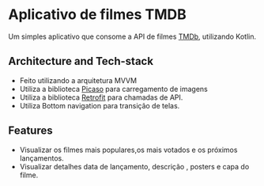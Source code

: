 # Aplicativo de filmes TMDB

Um simples aplicativo que consome a API de filmes [TMDb](https://www.themoviedb.org), utilizando Kotlin.

## Architecture and Tech-stack

* Feito utilizando a arquitetura MVVM 
* Utiliza a biblioteca [Picaso](https://square.github.io/picasso/) para carregamento de imagens
* Utiliza a biblioteca [Retrofit](https://square.github.io/retrofit/) para chamadas de API.
* Utiliza Bottom navigation para transição de telas.

## Features
* Visualizar os filmes mais populares,os mais votados e os próximos lançamentos.
* Visualizar detalhes data de lançamento, descrição , posters e capa do filme.
